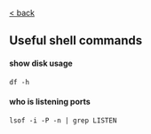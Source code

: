 [< back](/)

## Useful shell commands

#### show disk usage
`df -h`

#### who is listening ports
`lsof -i -P -n | grep LISTEN`